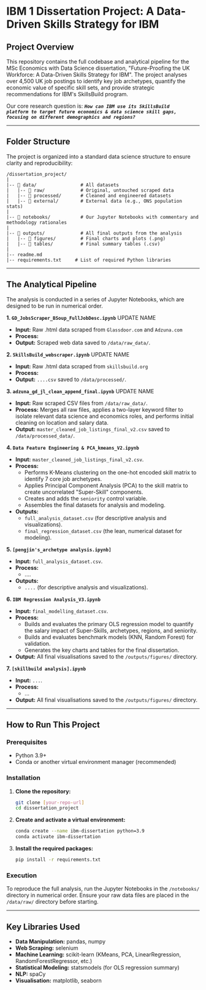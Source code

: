 # IBM 1 Dissertation Project: A Data-Driven Skills Strategy for IBM

##  Project Overview

This repository contains the full codebase and analytical pipeline for the MSc Economics with Data Science dissertation, "Future-Proofing the UK Workforce: A Data-Driven Skills Strategy for IBM". The project analyses over 4,500 UK job postings to identify key job archetypes, quantify the economic value of specific skill sets, and provide strategic recommendations for IBM's SkillsBuild program.

Our core research question is: 
<code style="colo r: aqua">***How can IBM use its SkillsBuild platform to target future economics & data science skill gaps, focusing on different demographics and regions?***</code>

---

## Folder Structure

The project is organized into a standard data science structure to ensure clarity and reproducibility:

```
/dissertation_project/
|
|-- 📂 data/                # All datasets
|   |-- 📂 raw/             # Original, untouched scraped data
|   |-- 📂 processed/       # Cleaned and engineered datasets
|   |-- 📂 external/        # External data (e.g., ONS population stats)
|
|-- 📂 notebooks/           # Our Jupyter Notebooks with commentary and methodology rationales
|
|-- 📂 outputs/             # All final outputs from the analysis
|   |-- 📂 figures/         # Final charts and plots (.png)
|   |-- 📂 tables/          # Final summary tables (.csv)
|
|-- readme.md            
|-- requirements.txt     # List of required Python libraries
```

---

## The Analytical Pipeline

The analysis is conducted in a series of Jupyter Notebooks, which are designed to be run in numerical order.

**1. `GD_JobsScraper_BSoup_FullJobDesc.ipynb`** UPDATE NAME
* **Input:** Raw .html data scraped from `Glassdoor.com` and `Adzuna.com`
* **Process:** 
* **Output:** Scraped web data saved to `/data/raw_data/`.

**2. `SkillsBuild_webscraper.ipynb`** UPDATE NAME
* **Input:** Raw .html data scraped from `skillsbuild.org`
* **Process:** 
* **Output:** `....csv` saved to `/data/processed/`.

**3. `adzuna_gd_jl_clean_append_final.ipynb`** UPDATE NAME
* **Input:** Raw scraped CSV files from `/data/raw_data/`.
* **Process:** Merges all raw files, applies a two-layer keyword filter to isolate relevant data science and economics roles, and performs initial cleaning on location and salary data.
* **Output:** `master_cleaned_job_listings_final_v2.csv` saved to `/data/processed_data/`.

**4. `Data Feature Engineering & PCA_kmeans_V2.ipynb`**
* **Input:** `master_cleaned_job_listings_final_v2.csv`.
* **Process:**
    * Performs K-Means clustering on the one-hot encoded skill matrix to identify 7 core job archetypes.
    * Applies Principal Component Analysis (PCA) to the skill matrix to create uncorrelated "Super-Skill" components.
    * Creates and adds the `seniority` control variable.
    * Assembles the final datasets for analysis and modeling.
* **Outputs:**
    * `full_analysis_dataset.csv` (for descriptive analysis and visualizations).
    * `final_regression_dataset.csv` (the lean, numerical dataset for modeling).
 
**5. `[pengjin's_archetype analysis.ipynb]`**
* **Input:** `full_analysis_dataset.csv`.
* **Process:**
    * ....
* **Outputs:**
    * `....` (for descriptive analysis and visualizations).

**6. `IBM Regression Analysis_V3.ipynb`**
* **Input:** `final_modelling_dataset.csv`.
* **Process:**
    * Builds and evaluates the primary OLS regression model to quantify the salary impact of Super-Skills, archetypes, regions, and seniority.
    * Builds and evaluates benchmark models (KNN, Random Forest) for validation.
    * Generates the key charts and tables for the final dissertation.
* **Output:** All final visualisations saved to the `/outputs/figures/` directory.

**7. `[skillbuild analysis].ipynb`**
* **Input:** `...`.
* **Process:**
    * ...
* **Output:** All final visualisations saved to the `/outputs/figures/` directory.

---

## How to Run This Project

### Prerequisites

* Python 3.9+
* Conda or another virtual environment manager (recommended)

### Installation

1.  **Clone the repository:**
    ```bash
    git clone [your-repo-url]
    cd dissertation_project
    ```

2.  **Create and activate a virtual environment:**
    ```bash
    conda create --name ibm-dissertation python=3.9
    conda activate ibm-dissertation
    ```

3.  **Install the required packages:**
    ```bash
    pip install -r requirements.txt
    ```

### Execution

To reproduce the full analysis, run the Jupyter Notebooks in the `/notebooks/` directory in numerical order. Ensure your raw data files are placed in the `/data/raw/` directory before starting.

---

## Key Libraries Used

* **Data Manipulation:** pandas, numpy
* **Web Scraping:** selenium
* **Machine Learning:** scikit-learn (KMeans, PCA, LinearRegression, RandomForestRegressor, etc.)
* **Statistical Modeling:** statsmodels (for OLS regression summary)
* **NLP:** spaCy
* **Visualisation:** matplotlib, seaborn
